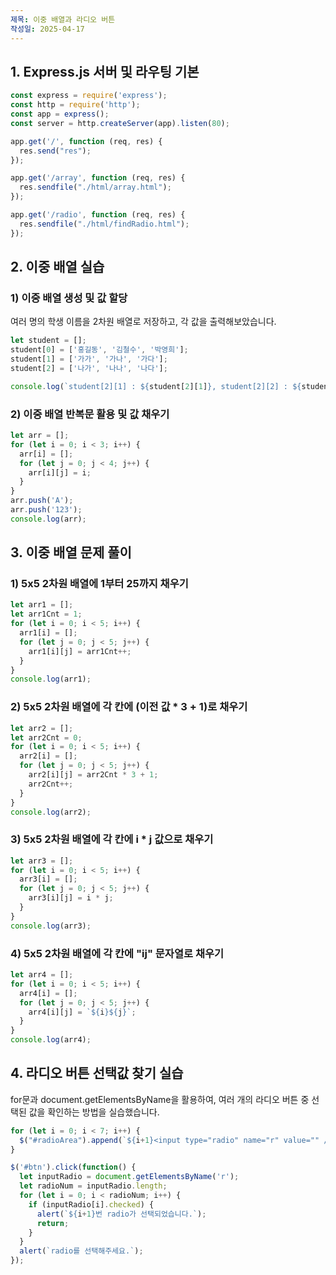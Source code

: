 ```yaml
---
제목: 이중 배열과 라디오 버튼
작성일: 2025-04-17
---
```


## 1. Express.js 서버 및 라우팅 기본

```javascript
const express = require('express');
const http = require('http');
const app = express();
const server = http.createServer(app).listen(80);

app.get('/', function (req, res) {
  res.send("res");
});

app.get('/array', function (req, res) {
  res.sendfile("./html/array.html");
});

app.get('/radio', function (req, res) {
  res.sendfile("./html/findRadio.html");
});
```

## 2. 이중 배열 실습

### 1) 이중 배열 생성 및 값 할당

여러 명의 학생 이름을 2차원 배열로 저장하고, 각 값을 출력해보았습니다.

```javascript
let student = [];
student[0] = ['홍길동', '김철수', '박영희'];
student[1] = ['가가', '가나', '가다'];
student[2] = ['나가', '나나', '나다'];

console.log(`student[2][1] : ${student[2][1]}, student[2][2] : ${student[2][2]}`);
```

### 2) 이중 배열 반복문 활용 및 값 채우기

```javascript
let arr = [];
for (let i = 0; i < 3; i++) {
  arr[i] = [];
  for (let j = 0; j < 4; j++) {
    arr[i][j] = i;
  }
}
arr.push('A');
arr.push('123');
console.log(arr);
```

## 3. 이중 배열 문제 풀이

### 1) 5x5 2차원 배열에 1부터 25까지 채우기

```javascript
let arr1 = [];
let arr1Cnt = 1;
for (let i = 0; i < 5; i++) {
  arr1[i] = [];
  for (let j = 0; j < 5; j++) {
    arr1[i][j] = arr1Cnt++;
  }
}
console.log(arr1);
```

### 2) 5x5 2차원 배열에 각 칸에 (이전 값 * 3 + 1)로 채우기

```javascript
let arr2 = [];
let arr2Cnt = 0;
for (let i = 0; i < 5; i++) {
  arr2[i] = [];
  for (let j = 0; j < 5; j++) {
    arr2[i][j] = arr2Cnt * 3 + 1;
    arr2Cnt++;
  }
}
console.log(arr2);
```

### 3) 5x5 2차원 배열에 각 칸에 i * j 값으로 채우기

```javascript
let arr3 = [];
for (let i = 0; i < 5; i++) {
  arr3[i] = [];
  for (let j = 0; j < 5; j++) {
    arr3[i][j] = i * j;
  }
}
console.log(arr3);
```

### 4) 5x5 2차원 배열에 각 칸에 "ij" 문자열로 채우기

```javascript
let arr4 = [];
for (let i = 0; i < 5; i++) {
  arr4[i] = [];
  for (let j = 0; j < 5; j++) {
    arr4[i][j] = `${i}${j}`;
  }
}
console.log(arr4);
```

## 4. 라디오 버튼 선택값 찾기 실습

for문과 document.getElementsByName을 활용하여, 여러 개의 라디오 버튼 중 선택된 값을 확인하는 방법을 실습했습니다.

```javascript
for (let i = 0; i < 7; i++) {
  $("#radioArea").append(`${i+1}<input type="radio" name="r" value="" /> `)
}

$('#btn').click(function() {
  let inputRadio = document.getElementsByName('r');
  let radioNum = inputRadio.length;
  for (let i = 0; i < radioNum; i++) {
    if (inputRadio[i].checked) {
      alert(`${i+1}번 radio가 선택되었습니다.`);
      return;
    }
  }
  alert(`radio를 선택해주세요.`);
});
```
